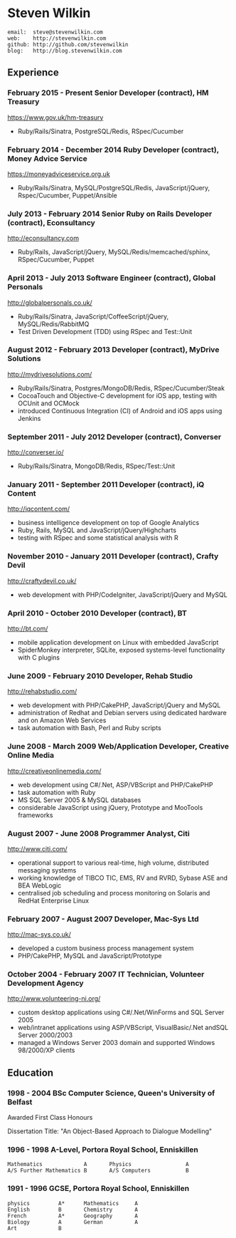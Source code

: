 # Steven Wilkin

	email:  steve@stevenwilkin.com
	web:    http://stevenwilkin.com
	github: http://github.com/stevenwilkin
	blog:   http://blog.stevenwilkin.com

## Experience

### February 2015 - Present	Senior Developer (contract),	HM Treasury
<https://www.gov.uk/hm-treasury>

* Ruby/Rails/Sinatra, PostgreSQL/Redis, RSpec/Cucumber

### February 2014 - December 2014	Ruby Developer (contract),	Money Advice Service
<https://moneyadviceservice.org.uk>

* Ruby/Rails/Sinatra, MySQL/PostgreSQL/Redis, JavaScript/jQuery, Rspec/Cucumber, Puppet/Ansible


### July 2013 - February 2014	Senior Ruby on Rails Developer (contract), Econsultancy
<http://econsultancy.com>

* Ruby/Rails, JavaScript/jQuery, MySQL/Redis/memcached/sphinx, RSpec/Cucumber, Puppet


### April 2013 - July 2013	Software Engineer (contract), Global Personals
<http://globalpersonals.co.uk/>

* Ruby/Rails/Sinatra, JavaScript/CoffeeScript/jQuery, MySQL/Redis/RabbitMQ
* Test Driven Development (TDD) using RSpec and Test::Unit


### August 2012 - February 2013	Developer (contract), MyDrive Solutions
<http://mydrivesolutions.com/>

* Ruby/Rails/Sinatra, Postgres/MongoDB/Redis, RSpec/Cucumber/Steak
* CocoaTouch and Objective-C development for iOS app, testing with OCUnit and OCMock
* introduced Continuous Integration (CI) of Android and iOS apps using Jenkins


### September 2011 - July 2012	Developer (contract), Converser
<http://converser.io/>

* Ruby/Rails/Sinatra, MongoDB/Redis, RSpec/Test::Unit


### January 2011 - September 2011	Developer (contract), iQ Content
<http://iqcontent.com/>

* business intelligence development on top of Google Analytics
* Ruby, Rails, MySQL and JavaScript/jQuery/Highcharts
* testing with RSpec and some statistical analysis with R


### November 2010 - January 2011	Developer (contract), Crafty Devil
<http://craftydevil.co.uk/>

* web development with PHP/CodeIgniter, JavaScript/jQuery and MySQL


### April 2010 - October 2010	Developer (contract), BT
<http://bt.com/>


* mobile application development on Linux with embedded JavaScript
* SpiderMonkey interpreter, SQLite, exposed systems-level functionality with C plugins


### June 2009 - February 2010	Developer, Rehab Studio
<http://rehabstudio.com/>


* web development with PHP/CakePHP, JavaScript/jQuery and MySQL
* administration of Redhat and Debian servers using dedicated hardware and on Amazon Web Services
* task automation with Bash, Perl and Ruby scripts


### June 2008 - March 2009	Web/Application Developer, Creative Online Media
<http://creativeonlinemedia.com/>


* web development using C#/.Net, ASP/VBScript and PHP/CakePHP
* task automation with Ruby
* MS SQL Server 2005 & MySQL databases
* considerable JavaScript using jQuery, Prototype and MooTools frameworks


### August 2007 - June 2008	Programmer Analyst, Citi
<http://www.citi.com/>


* operational support to various real-time, high volume, distributed messaging systems
* working knowledge of TIBCO TIC, EMS, RV and RVRD, Sybase ASE and BEA WebLogic
* centralised job scheduling and process monitoring on Solaris and RedHat Enterprise Linux


### February 2007 - August 2007	Developer, Mac-Sys Ltd
<http://mac-sys.co.uk/>


* developed a custom business process management system
* PHP/CakePHP, MySQL and JavaScript/Prototype


### October 2004 - February 2007	IT Technician, Volunteer Development Agency
<http://www.volunteering-ni.org/>


* custom desktop applications using C#/.Net/WinForms and SQL Server 2005
* web/intranet applications using ASP/VBScript, VisualBasic/.Net andSQL Server 2000/2003
* managed a Windows Server 2003 domain and supported Windows 98/2000/XP clients


## Education


### 1998 - 2004 BSc Computer Science, Queen's University of Belfast

Awarded First Class Honours

Dissertation Title: "An Object-Based Approach to Dialogue Modelling"


### 1996 - 1998 A-Level, Portora Royal School, Enniskillen


	Mathematics				A		Physics					A
	A/S Further Mathematics	B		A/S Computers			B

### 1991 - 1996 GCSE, Portora Royal School, Enniskillen

	physics			A*		Mathematics		A
	English			B 		Chemistry		A
	French			A*		Geography		A
	Biology			A		German			A
	Art				B
